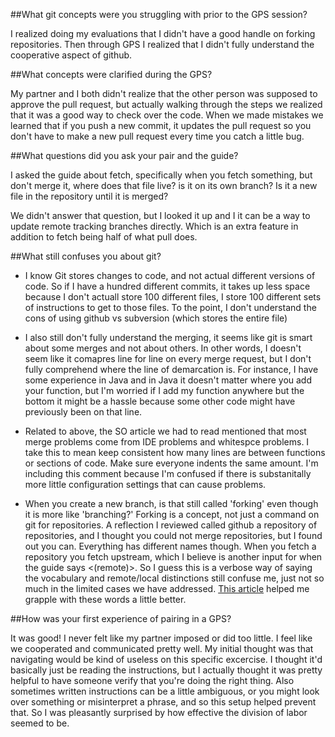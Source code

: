 ##What git concepts were you struggling with prior to the GPS session?

I realized doing my evaluations that I didn't have a good handle on forking repositories. Then through GPS I realized that I didn't fully understand the cooperative aspect of github. 

##What concepts were clarified during the GPS?

My partner and I both didn't realize that the other person was supposed to approve the pull request, but actually walking through the steps we realized that it was a good way to check over the code. When we made mistakes we learned that if you push a new commit, it updates the pull request so you don't have to make a new pull request every time you catch a little bug.

##What questions did you ask your pair and the guide?

I asked the guide about fetch, specifically when you fetch something, but don't merge it, where does that file live? is it on its own branch? Is it a new file in the repository until it is merged? 

We didn't answer that question, but I looked it up and I it can be a way to update remote tracking branches directly. Which is an extra feature in addition to fetch being half of what pull does.

##What still confuses you about git?

* I know Git stores changes to code, and not actual different versions of code. So if I have a hundred different commits, it takes up less space because I don't actuall store 100 different files, I store 100 different sets of instructions to get to those files. To the point, I don't understand the cons of using github vs subversion (which stores the entire file)

* I also still don't fully understand the merging, it seems like git is smart about some merges and not about others. In other words, I doesn't seem like it comapres line for line on every merge request, but I don't fully comprehend where the line of demarcation is. For instance, I have some experience in Java and in Java it doesn't matter where you add your function, but I'm worried if I add my function anywhere but the bottom it might be a hassle because some other code might have previously been on that line. 

* Related to above, the SO article we had to read mentioned that most merge problems come from IDE problems and whitespce problems. I take this to mean keep consistent how many lines are between functions or sections of code. Make sure everyone indents the same amount. I'm including this comment because I'm confused if there is substanitally more little configuration settings that can cause problems.

* When you create a new branch, is that still called 'forking' even though it is more like 'branching?' Forking is a concept, not just a command on git for repositories. A reflection I reviewed called github a repository of repositories, and I thought you could not merge repositories, but I found out you can. Everything has different names though. When you fetch a repository you fetch upstream, which I believe is another input for when the guide says <(remote)>.  So I guess this is a verbose way of saying the vocabulary and remote/local distinctions still confuse me, just not so much in the limited cases we have addressed. [This article](http://blog.scottlowe.org/2015/01/27/using-fork-branch-git-workflow/) helped me grapple with these words a little better.

##How was your first experience of pairing in a GPS?

It was good! I never felt like my partner imposed or did too little. I feel like we cooperated and communicated pretty well. My initial thought was that navigating would be kind of useless on this specific excercise. I thought it'd basically just be reading the instructions, but I actually thought it was pretty helpful to have someone verify that you're doing the right thing. Also sometimes written instructions can be a little ambiguous, or you might look over something or misinterpret a phrase, and so this setup helped prevent that. So I was pleasantly surprised by how effective the division of labor seemed to be.